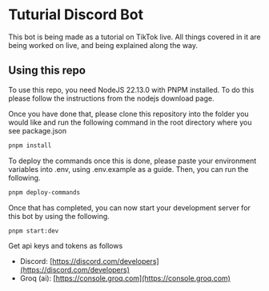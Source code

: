 # Tuturial Discord Bot

This bot is being made as a tutorial on TikTok live. All things covered in it are being worked on live, and being explained along the way.

## Using this repo

To use this repo, you need NodeJS 22.13.0 with PNPM installed. To do this please follow the instructions from the nodejs download page.

Once you have done that, please clone this repository into the folder you would like and run the following command in the root directory where you see package.json

```bash
pnpm install
```

To deploy the commands once this is done, please paste your environment variables into .env, using .env.example as a guide.
Then, you can run the following.

```bash
pnpm deploy-commands
```

Once that has completed, you can now start your development server for this bot by using the following.

```bash
pnpm start:dev
```

Get api keys and tokens as follows

-   Discord: [https://discord.com/developers](https://discord.com/developers)
-   Groq (ai): [https://console.groq.com](https://console.groq.com)

